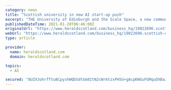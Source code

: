```yaml
---
category: news
title: "Scottish university in new AI start-up push"
excerpt: "THE University of Edinburgh and the Scale Space, a new community for scaling businesses, have linked up to help boost start-ups working in"
publishedDateTime: 2021-01-20T06:46:00Z
originalUrl: "https://www.heraldscotland.com/business_hq/19022696.scottish-university-new-ai-start-up-push/"
webUrl: "https://www.heraldscotland.com/business_hq/19022696.scottish-university-new-ai-start-up-push/"
type: article

provider:
  name: heraldscotland.com
  domain: heraldscotland.com

topics:
  - AI

secured: "8UZX3ohrfTtuBCpyshWQbSdtGm8ItN2cWr6tzxPH5G+gAcpKWGuFGMquDXBaJcJQnAe/qri4vi/1zTDwC+QLT+aaIR/DUmueMtcY1JYBkpda16RTdP3lFwVRYmoiQDzrww2e/AwLH4sZHtESZCdc/7mzuflxDr+N99axQJ3DLhx7tS0kLuYncNzG6jXB0PbCZvfV3P2zA27JAFgZ4ieyVbzZf4RO6OYVYpRRkmrDPRZAvYfNMnvjqVhC5w+Pf6BsLsRNJa9+QbnUCq6GfTjrMLpnpUKMYBAx/BBMIsr0uI0yyN3rgTtYLLJKuq/smpX/NNEA+UwEkYw7MjxpOqw0dEMTNOVScT1W7TEPXT2wwmM=;dWWrR++W2FKDrNbzve041w=="
---
```


